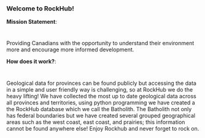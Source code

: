 ### Welcome to RockHub! ###

**Mission Statement**:
#
Providing Canadians with the opportunity to understand their environment more and encourage more informed development. 


**How does it work?**: 
#
Geological data for provinces can be found publicly but accessing the data in a simple and user friendly way is challenging, so at RockHub we do the heavy lifting! We have collected the most up to date geological data across all provinces and territories, using python programming we have created a the RockHub database which we call the Batholith. The Batholith not only has federal boundaries but we have created several grouped geographical areas such as the west coast, east coast, and prairies; this information cannot be found anywhere else! Enjoy Rockhub and never forget to rock on. 

